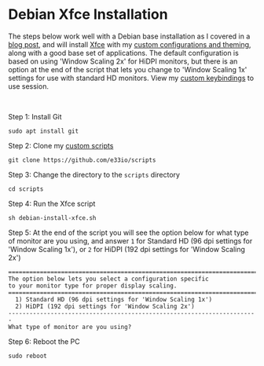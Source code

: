 # Debian Xfce Installation

The steps below work well with a Debian base installation as I covered in a [blog post](https://e33.io/913), and will install [Xfce](https://xfce.org) with my [custom configurations and theming](https://github.com/e33io/opt-dots), along with a good base set of applications. The default configuration is based on using 'Window Scaling 2x' for HiDPI monitors, but there is an option at the end of the script that lets you change to 'Window Scaling 1x' settings for use with standard HD monitors. View my [custom keybindings](https://github.com/e33io/reference-wiki/tree/main/keybindings/xfce-keybindings.md) to use session.

&nbsp;

Step 1: Install Git
```
sudo apt install git
```

Step 2: Clone my [custom scripts](https://github.com/e33io/scripts)
```
git clone https://github.com/e33io/scripts
```

Step 3: Change the directory to the `scripts` directory
```
cd scripts
```

Step 4: Run the Xfce script
```
sh debian-install-xfce.sh
```

Step 5: At the end of the script you will see the option below for what type of monitor are you using, and answer `1` for Standard HD (96 dpi settings for 'Window Scaling 1x'), or `2` for HiDPI (192 dpi settings for 'Window Scaling 2x')
```
=======================================================================
The option below lets you select a configuration specific
to your monitor type for proper display scaling.
=======================================================================
  1) Standard HD (96 dpi settings for 'Window Scaling 1x')
  2) HiDPI (192 dpi settings for 'Window Scaling 2x')
-----------------------------------------------------------------------
What type of monitor are you using?
```

Step 6: Reboot the PC
```
sudo reboot
```

&nbsp;
